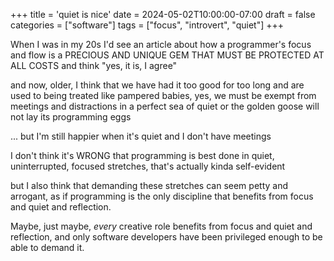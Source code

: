 +++
title = 'quiet is nice'
date = 2024-05-02T10:00:00-07:00
draft = false
categories = ["software"]
tags = ["focus", "introvert", "quiet"]
+++

When I was in my 20s I'd see an article about how a programmer's focus and flow is a PRECIOUS AND UNIQUE GEM THAT MUST BE PROTECTED AT ALL COSTS and think "yes, it is, I agree"

and now, older, I think that we have had it too good for too long and are used to being treated like pampered babies, yes, we must be exempt from meetings and distractions in a perfect sea of quiet or the golden goose will not lay its programming eggs

... but I'm still happier when it's quiet and I don't have meetings

I don't think it's WRONG that programming is best done in quiet, uninterrupted, focused stretches, that's actually kinda self-evident

but I also think that demanding these stretches can seem petty and arrogant, as if programming is the only discipline that
benefits from focus and quiet and reflection.

Maybe, just maybe, _every_ creative role benefits from focus and quiet and reflection, and only software developers have been privileged enough to be able to demand it.